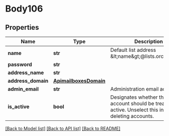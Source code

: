 # Body106

## Properties
Name | Type | Description | Notes
------------ | ------------- | ------------- | -------------
**name** | **str** | Default list address &amp;lt;name&amp;gt;@lists.orchestra.lan | [optional] 
**password** | **str** |  | [optional] 
**address_name** | **str** |  | [optional] 
**address_domain** | [**ApimailboxesDomain**](ApimailboxesDomain.md) |  | [optional] 
**admin_email** | **str** | Administration email address | [optional] 
**is_active** | **bool** | Designates whether this account should be treated as active. Unselect this instead of deleting accounts. | [optional] 

[[Back to Model list]](../README.md#documentation-for-models) [[Back to API list]](../README.md#documentation-for-api-endpoints) [[Back to README]](../README.md)

